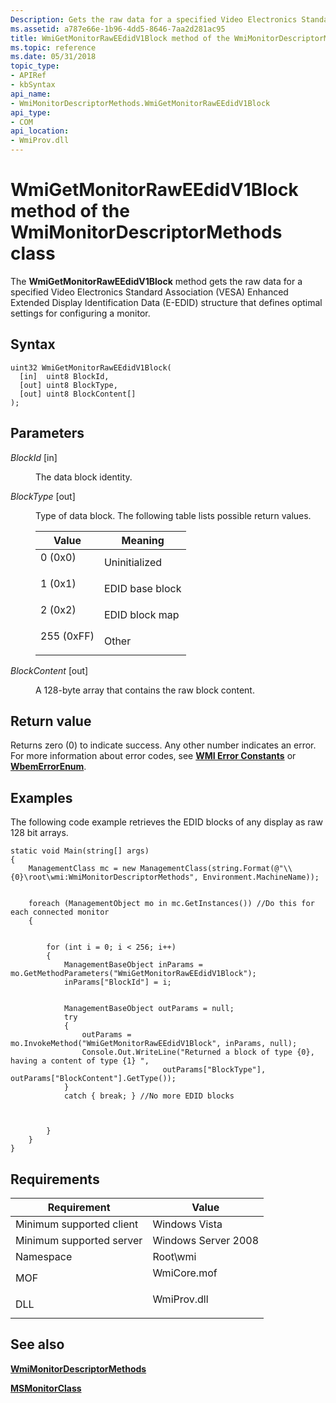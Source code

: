 ```yaml
---
Description: Gets the raw data for a specified Video Electronics Standard Association (VESA) Enhanced Extended Display Identification Data (E-EDID) structure that defines optimal settings for configuring a monitor.
ms.assetid: a787e66e-1b96-4dd5-8646-7aa2d281ac95
title: WmiGetMonitorRawEEdidV1Block method of the WmiMonitorDescriptorMethods class
ms.topic: reference
ms.date: 05/31/2018
topic_type: 
- APIRef
- kbSyntax
api_name: 
- WmiMonitorDescriptorMethods.WmiGetMonitorRawEEdidV1Block
api_type: 
- COM
api_location: 
- WmiProv.dll
---
```


# WmiGetMonitorRawEEdidV1Block method of the WmiMonitorDescriptorMethods class

The **WmiGetMonitorRawEEdidV1Block** method gets the raw data for a specified Video Electronics Standard Association (VESA) Enhanced Extended Display Identification Data (E-EDID) structure that defines optimal settings for configuring a monitor.

## Syntax


```mof
uint32 WmiGetMonitorRawEEdidV1Block(
  [in]  uint8 BlockId,
  [out] uint8 BlockType,
  [out] uint8 BlockContent[]
);
```



## Parameters

<dl> <dt>

*BlockId* \[in\]
</dt> <dd>

The data block identity.

</dd> <dt>

*BlockType* \[out\]
</dt> <dd>

Type of data block. The following table lists possible return values.



| Value                                                                                 | Meaning                    |
|---------------------------------------------------------------------------------------|----------------------------|
| <dl> <dt>0 (0x0)</dt> </dl>    | Uninitialized<br/>   |
| <dl> <dt>1 (0x1)</dt> </dl>    | EDID base block<br/> |
| <dl> <dt>2 (0x2)</dt> </dl>    | EDID block map<br/>  |
| <dl> <dt>255 (0xFF)</dt> </dl> | Other<br/>           |



 

</dd> <dt>

*BlockContent* \[out\]
</dt> <dd>

A 128-byte array that contains the raw block content.

</dd> </dl>

## Return value

Returns zero (0) to indicate success. Any other number indicates an error. For more information about error codes, see [**WMI Error Constants**](/windows/desktop/WmiSdk/wmi-error-constants) or [**WbemErrorEnum**](/windows/desktop/api/wbemdisp/ne-wbemdisp-wbemerrorenum).

## Examples

The following code example retrieves the EDID blocks of any display as raw 128 bit arrays.


```CSharp
static void Main(string[] args)
{
    ManagementClass mc = new ManagementClass(string.Format(@"\\{0}\root\wmi:WmiMonitorDescriptorMethods", Environment.MachineName));


    foreach (ManagementObject mo in mc.GetInstances()) //Do this for each connected monitor
    {              


        for (int i = 0; i < 256; i++)
        {
            ManagementBaseObject inParams = mo.GetMethodParameters("WmiGetMonitorRawEEdidV1Block");
            inParams["BlockId"] = i; 


            ManagementBaseObject outParams = null;
            try
            {
                outParams = mo.InvokeMethod("WmiGetMonitorRawEEdidV1Block", inParams, null);
                Console.Out.WriteLine("Returned a block of type {0}, having a content of type {1} ",
                                  outParams["BlockType"], outParams["BlockContent"].GetType());
            }
            catch { break; } //No more EDID blocks


                    
        }
    }
}
```



## Requirements



| Requirement | Value |
|-------------------------------------|----------------------------------------------------------------------------------------|
| Minimum supported client<br/> | Windows Vista<br/>                                                               |
| Minimum supported server<br/> | Windows Server 2008<br/>                                                         |
| Namespace<br/>                | Root\\wmi<br/>                                                                   |
| MOF<br/>                      | <dl> <dt>WmiCore.mof</dt> </dl> |
| DLL<br/>                      | <dl> <dt>WmiProv.dll</dt> </dl> |



## See also

<dl> <dt>

[**WmiMonitorDescriptorMethods**](wmimonitordescriptormethods.md)
</dt> <dt>

[**MSMonitorClass**](msmonitorclass.md)
</dt> </dl>

 

